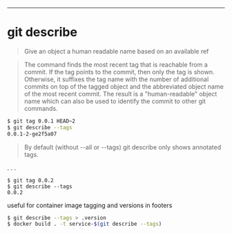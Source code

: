 ---

<!--
* git describe um menschenlesbar eine revision zu beschreiben
* nutzt nur annotierte tags per default, keine lightweight tags
* [n] bei exakter version ohne revision

-->

# git describe

> Give an object a human readable name based on an available ref

> The command finds the most recent tag that is reachable from a commit. If the tag points to the commit, then only the tag is shown. Otherwise, it suffixes the tag name with the number of additional commits on top of the tagged object and the abbreviated object name of the most recent commit. The result is a "human-readable" object name which can also be used to identify the commit to other git commands.

```bash
$ git tag 0.0.1 HEAD~2
$ git describe --tags
0.0.1-2-ge2f5a07
```

> By default (without --all or --tags) git describe only shows annotated tags.

. . . 

```
$ git tag 0.0.2
$ git describe --tags
0.0.2
```

useful for container image tagging and versions in footers

```bash
$ git describe --tags > .version
$ docker build . -t service-$(git describe --tags)
```
